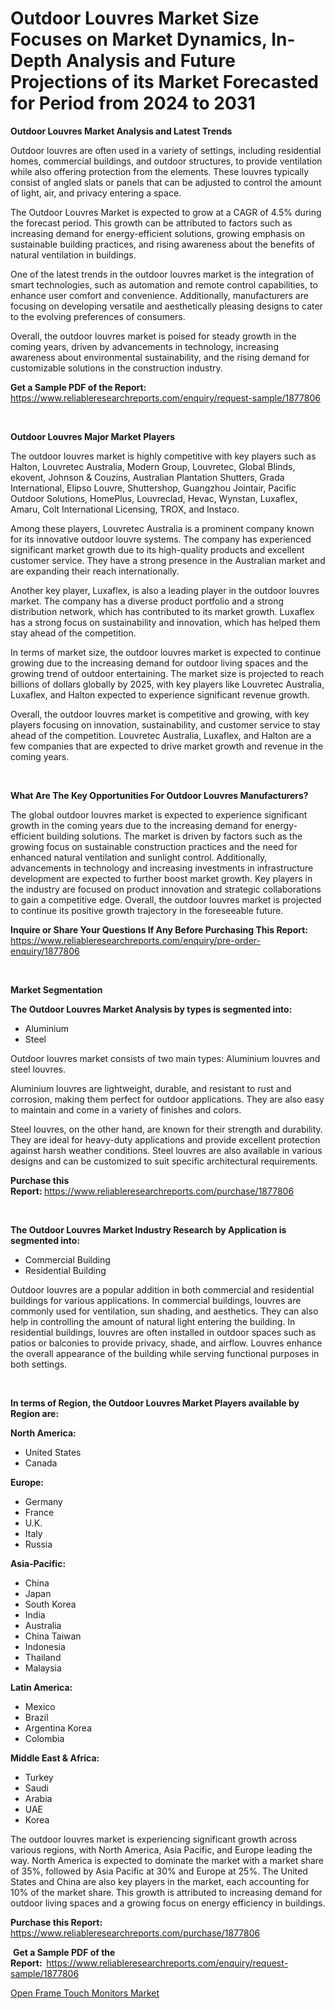 <p><h1>Outdoor Louvres Market Size Focuses on Market Dynamics, In-Depth Analysis and Future Projections of its Market Forecasted for Period from 2024 to 2031</h1></p><p><strong>Outdoor Louvres Market Analysis and Latest Trends</strong></p>
<p><p>Outdoor louvres are often used in a variety of settings, including residential homes, commercial buildings, and outdoor structures, to provide ventilation while also offering protection from the elements. These louvres typically consist of angled slats or panels that can be adjusted to control the amount of light, air, and privacy entering a space.</p><p>The Outdoor Louvres Market is expected to grow at a CAGR of 4.5% during the forecast period. This growth can be attributed to factors such as increasing demand for energy-efficient solutions, growing emphasis on sustainable building practices, and rising awareness about the benefits of natural ventilation in buildings.</p><p>One of the latest trends in the outdoor louvres market is the integration of smart technologies, such as automation and remote control capabilities, to enhance user comfort and convenience. Additionally, manufacturers are focusing on developing versatile and aesthetically pleasing designs to cater to the evolving preferences of consumers.</p><p>Overall, the outdoor louvres market is poised for steady growth in the coming years, driven by advancements in technology, increasing awareness about environmental sustainability, and the rising demand for customizable solutions in the construction industry.</p></p>
<p><strong>Get a Sample PDF of the Report:&nbsp;</strong> <a href="https://www.reliableresearchreports.com/enquiry/request-sample/1877806">https://www.reliableresearchreports.com/enquiry/request-sample/1877806</a></p>
<p>&nbsp;</p>
<p><strong>Outdoor Louvres Major Market Players</strong></p>
<p><p>The outdoor louvres market is highly competitive with key players such as Halton, Louvretec Australia, Modern Group, Louvretec, Global Blinds, ekovent, Johnson & Couzins, Australian Plantation Shutters, Grada International, Elipso Louvre, Shuttershop, Guangzhou Jointair, Pacific Outdoor Solutions, HomePlus, Louvreclad, Hevac, Wynstan, Luxaflex, Amaru, Colt International Licensing, TROX, and Instaco.</p><p>Among these players, Louvretec Australia is a prominent company known for its innovative outdoor louvre systems. The company has experienced significant market growth due to its high-quality products and excellent customer service. They have a strong presence in the Australian market and are expanding their reach internationally.</p><p>Another key player, Luxaflex, is also a leading player in the outdoor louvres market. The company has a diverse product portfolio and a strong distribution network, which has contributed to its market growth. Luxaflex has a strong focus on sustainability and innovation, which has helped them stay ahead of the competition.</p><p>In terms of market size, the outdoor louvres market is expected to continue growing due to the increasing demand for outdoor living spaces and the growing trend of outdoor entertaining. The market size is projected to reach billions of dollars globally by 2025, with key players like Louvretec Australia, Luxaflex, and Halton expected to experience significant revenue growth.</p><p>Overall, the outdoor louvres market is competitive and growing, with key players focusing on innovation, sustainability, and customer service to stay ahead of the competition. Louvretec Australia, Luxaflex, and Halton are a few companies that are expected to drive market growth and revenue in the coming years.</p></p>
<p>&nbsp;</p>
<p><strong>What Are The Key Opportunities For Outdoor Louvres Manufacturers?</strong></p>
<p><p>The global outdoor louvres market is expected to experience significant growth in the coming years due to the increasing demand for energy-efficient building solutions. The market is driven by factors such as the growing focus on sustainable construction practices and the need for enhanced natural ventilation and sunlight control. Additionally, advancements in technology and increasing investments in infrastructure development are expected to further boost market growth. Key players in the industry are focused on product innovation and strategic collaborations to gain a competitive edge. Overall, the outdoor louvres market is projected to continue its positive growth trajectory in the foreseeable future.</p></p>
<p><strong>Inquire or Share Your Questions If Any Before Purchasing This Report:</strong> <a href="https://www.reliableresearchreports.com/enquiry/pre-order-enquiry/1877806">https://www.reliableresearchreports.com/enquiry/pre-order-enquiry/1877806</a></p>
<p>&nbsp;</p>
<p><strong>Market Segmentation</strong></p>
<p><strong>The Outdoor Louvres Market Analysis by types is segmented into:</strong></p>
<p><ul><li>Aluminium</li><li>Steel</li></ul></p>
<p><p>Outdoor louvres market consists of two main types: Aluminium louvres and steel louvres. </p><p>Aluminium louvres are lightweight, durable, and resistant to rust and corrosion, making them perfect for outdoor applications. They are also easy to maintain and come in a variety of finishes and colors.</p><p>Steel louvres, on the other hand, are known for their strength and durability. They are ideal for heavy-duty applications and provide excellent protection against harsh weather conditions. Steel louvres are also available in various designs and can be customized to suit specific architectural requirements.</p></p>
<p><strong>Purchase this Report:&nbsp;</strong><a href="https://www.reliableresearchreports.com/purchase/1877806">https://www.reliableresearchreports.com/purchase/1877806</a></p>
<p>&nbsp;</p>
<p><strong>The Outdoor Louvres Market Industry Research by Application is segmented into:</strong></p>
<p><ul><li>Commercial Building</li><li>Residential Building</li></ul></p>
<p><p>Outdoor louvres are a popular addition in both commercial and residential buildings for various applications. In commercial buildings, louvres are commonly used for ventilation, sun shading, and aesthetics. They can also help in controlling the amount of natural light entering the building. In residential buildings, louvres are often installed in outdoor spaces such as patios or balconies to provide privacy, shade, and airflow. Louvres enhance the overall appearance of the building while serving functional purposes in both settings.</p></p>
<p>&nbsp;</p>
<p><strong>In terms of Region, the Outdoor Louvres Market Players available by Region are:</strong></p>
<p>
    <p> <strong> North America: </strong>
        <ul>
            <li>United States</li>
            <li>Canada</li>
        </ul>
        </p> 
    <p> <strong> Europe: </strong>
        <ul>
            <li>Germany</li>
            <li>France</li>
            <li>U.K.</li>
            <li>Italy</li>
            <li>Russia</li>
        </ul>
        </p> 
    <p> <strong> Asia-Pacific: </strong>
        <ul>
            <li>China</li>
            <li>Japan</li>
            <li>South Korea</li>
            <li>India</li>
            <li>Australia</li>
            <li>China Taiwan</li>
            <li>Indonesia</li>
            <li>Thailand</li>
            <li>Malaysia</li>
        </ul>
        </p> 
    <p> <strong> Latin America: </strong>
        <ul>
            <li>Mexico</li>
            <li>Brazil</li>
            <li>Argentina Korea</li>
            <li>Colombia</li>
        </ul>
        </p> 
    <p> <strong> Middle East & Africa: </strong>
        <ul>
            <li>Turkey</li>
            <li>Saudi</li>
            <li>Arabia</li>
            <li>UAE</li>
            <li>Korea</li>
        </ul>
    </p>
    </p>
<p><p>The outdoor louvres market is experiencing significant growth across various regions, with North America, Asia Pacific, and Europe leading the way. North America is expected to dominate the market with a market share of 35%, followed by Asia Pacific at 30% and Europe at 25%. The United States and China are also key players in the market, each accounting for 10% of the market share. This growth is attributed to increasing demand for outdoor living spaces and a growing focus on energy efficiency in buildings.</p></p>
<p><strong>Purchase this Report: </strong><a href="https://www.reliableresearchreports.com/purchase/1877806">https://www.reliableresearchreports.com/purchase/1877806</a></p>
<p>&nbsp;<strong>Get a Sample PDF of the Report:&nbsp;&nbsp;</strong><a href="https://www.reliableresearchreports.com/enquiry/request-sample/1877806">https://www.reliableresearchreports.com/enquiry/request-sample/1877806</a></p>
<p><strong></strong></p>
<p><p><a href="https://github.com/sofayahoo2023/Market-Research-Report-List-3/blob/main/open-frame-touch-monitors-market.md">Open Frame Touch Monitors Market</a></p></p>